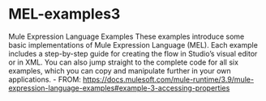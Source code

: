 # MEL-examples3
Mule Expression Language Examples These examples introduce some basic implementations of Mule Expression Language (MEL). Each example includes a step-by-step guide for creating the flow in Studio’s visual editor or in XML. You can also jump straight to the complete code for all six examples, which you can copy and manipulate further in your own applications. - FROM: https://docs.mulesoft.com/mule-runtime/3.9/mule-expression-language-examples#example-3-accessing-properties

